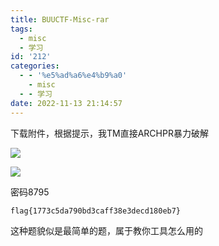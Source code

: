 ```yaml
---
title: BUUCTF-Misc-rar
tags:
  - misc
  - 学习
id: '212'
categories:
  - - '%e5%ad%a6%e4%b9%a0'
    - misc
  - - 学习
date: 2022-11-13 21:14:57
---
```


下载附件，根据提示，我TM直接ARCHPR暴力破解

![](https://pic.niaoluo.top/%E7%BD%91%E7%AB%99%E8%B0%83%E7%94%A8/misc%E9%9C%80%E8%A6%81/BUUCTF-Misc-rar/image-23.png)

![](https://pic.niaoluo.top/%E7%BD%91%E7%AB%99%E8%B0%83%E7%94%A8/misc%E9%9C%80%E8%A6%81/BUUCTF-Misc-rar/image-24.png)

密码8795

```
flag{1773c5da790bd3caff38e3decd180eb7}
```

这种题貌似是最简单的题，属于教你工具怎么用的